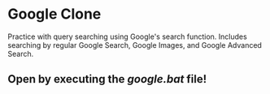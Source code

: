 # Google Clone
Practice with query searching using Google's search function. Includes searching by regular Google Search, Google Images, and Google Advanced Search.

## Open by executing the *google.bat* file!
